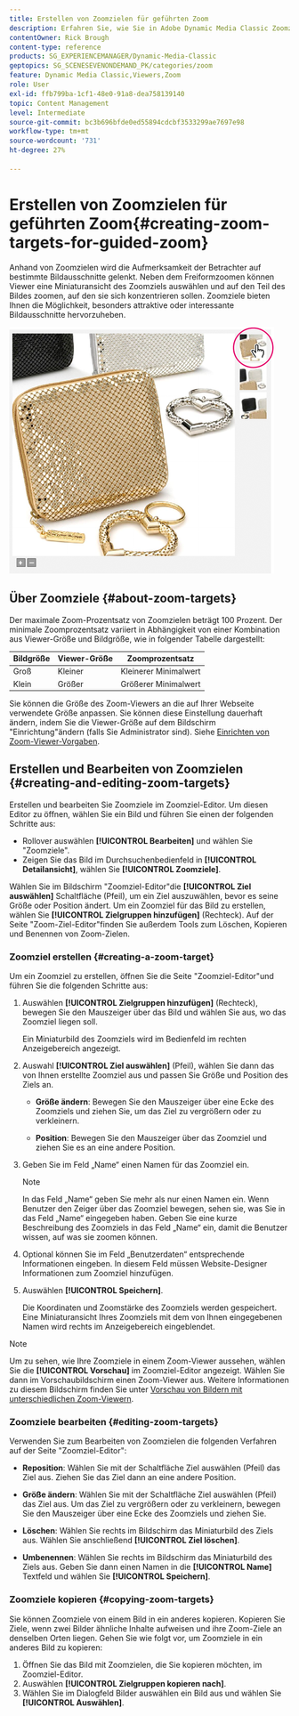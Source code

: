 ```yaml
---
title: Erstellen von Zoomzielen für geführten Zoom
description: Erfahren Sie, wie Sie in Adobe Dynamic Media Classic Zoomziele für geführtes Zoomen erstellen.
contentOwner: Rick Brough
content-type: reference
products: SG_EXPERIENCEMANAGER/Dynamic-Media-Classic
geptopics: SG_SCENESEVENONDEMAND_PK/categories/zoom
feature: Dynamic Media Classic,Viewers,Zoom
role: User
exl-id: ffb799ba-1cf1-48e0-91a8-dea758139140
topic: Content Management
level: Intermediate
source-git-commit: bc3b696bfde0ed55894cdcbf3533299ae7697e98
workflow-type: tm+mt
source-wordcount: '731'
ht-degree: 27%

---
```


# Erstellen von Zoomzielen für geführten Zoom{#creating-zoom-targets-for-guided-zoom}

Anhand von Zoomzielen wird die Aufmerksamkeit der Betrachter auf bestimmte Bildausschnitte gelenkt. Neben dem Freiformzoomen können Viewer eine Miniaturansicht des Zoomziels auswählen und auf den Teil des Bildes zoomen, auf den sie sich konzentrieren sollen. Zoomziele bieten Ihnen die Möglichkeit, besonders attraktive oder interessante Bildausschnitte hervorzuheben.

![Erstellen von Zoomzielen für geführten Zoom](/help/using/assets/zo_guided_zoom.png)

## Über Zoomziele {#about-zoom-targets}

Der maximale Zoom-Prozentsatz von Zoomzielen beträgt 100 Prozent. Der minimale Zoomprozentsatz variiert in Abhängigkeit von einer Kombination aus Viewer-Größe und Bildgröße, wie in folgender Tabelle dargestellt:

| Bildgröße | Viewer-Größe | Zoomprozentsatz |
| --- | --- | --- |
| Groß | Kleiner | Kleinerer Minimalwert |
| Klein | Größer | Größerer Minimalwert |

Sie können die Größe des Zoom-Viewers an die auf Ihrer Webseite verwendete Größe anpassen. Sie können diese Einstellung dauerhaft ändern, indem Sie die Viewer-Größe auf dem Bildschirm &quot;Einrichtung&quot;ändern (falls Sie Administrator sind). Siehe [Einrichten von Zoom-Viewer-Vorgaben](setting-zoom-viewer-presets.md#setting_up_zoom_viewer_presets).

## Erstellen und Bearbeiten von Zoomzielen {#creating-and-editing-zoom-targets}

Erstellen und bearbeiten Sie Zoomziele im Zoomziel-Editor. Um diesen Editor zu öffnen, wählen Sie ein Bild und führen Sie einen der folgenden Schritte aus:

* Rollover auswählen **[!UICONTROL Bearbeiten]** und wählen Sie &quot;Zoomziele&quot;.
* Zeigen Sie das Bild im Durchsuchenbedienfeld in **[!UICONTROL Detailansicht]**, wählen Sie **[!UICONTROL Zoomziele]**.

Wählen Sie im Bildschirm &quot;Zoomziel-Editor&quot;die **[!UICONTROL Ziel auswählen]** Schaltfläche (Pfeil), um ein Ziel auszuwählen, bevor es seine Größe oder Position ändert. Um ein Zoomziel für das Bild zu erstellen, wählen Sie **[!UICONTROL Zielgruppen hinzufügen]** (Rechteck). Auf der Seite &quot;Zoom-Ziel-Editor&quot;finden Sie außerdem Tools zum Löschen, Kopieren und Benennen von Zoom-Zielen.

### Zoomziel erstellen {#creating-a-zoom-target}

Um ein Zoomziel zu erstellen, öffnen Sie die Seite &quot;Zoomziel-Editor&quot;und führen Sie die folgenden Schritte aus:

1. Auswählen **[!UICONTROL Zielgruppen hinzufügen]** (Rechteck), bewegen Sie den Mauszeiger über das Bild und wählen Sie aus, wo das Zoomziel liegen soll.

   Ein Miniaturbild des Zoomziels wird im Bedienfeld im rechten Anzeigebereich angezeigt.

1. Auswahl **[!UICONTROL Ziel auswählen]** (Pfeil), wählen Sie dann das von Ihnen erstellte Zoomziel aus und passen Sie Größe und Position des Ziels an.

   * **Größe ändern**: Bewegen Sie den Mauszeiger über eine Ecke des Zoomziels und ziehen Sie, um das Ziel zu vergrößern oder zu verkleinern.

   * **Position**: Bewegen Sie den Mauszeiger über das Zoomziel und ziehen Sie es an eine andere Position.

1. Geben Sie im Feld „Name“ einen Namen für das Zoomziel ein.

   >[!NOTE]
   >
   >In das Feld „Name“ geben Sie mehr als nur einen Namen ein. Wenn Benutzer den Zeiger über das Zoomziel bewegen, sehen sie, was Sie in das Feld „Name“ eingegeben haben. Geben Sie eine kurze Beschreibung des Zoomziels in das Feld „Name“ ein, damit die Benutzer wissen, auf was sie zoomen können.

1. Optional können Sie im Feld „Benutzerdaten“ entsprechende Informationen eingeben. In diesem Feld müssen Website-Designer Informationen zum Zoomziel hinzufügen.
1. Auswählen **[!UICONTROL Speichern]**.

   Die Koordinaten und Zoomstärke des Zoomziels werden gespeichert. Eine Miniaturansicht Ihres Zoomziels mit dem von Ihnen eingegebenen Namen wird rechts im Anzeigebereich eingeblendet.

>[!NOTE]
>
>Um zu sehen, wie Ihre Zoomziele in einem Zoom-Viewer aussehen, wählen Sie die **[!UICONTROL Vorschau]** im Zoomziel-Editor angezeigt. Wählen Sie dann im Vorschaubildschirm einen Zoom-Viewer aus. Weitere Informationen zu diesem Bildschirm finden Sie unter [Vorschau von Bildern mit unterschiedlichen Zoom-Viewern](previewing-image-assets-different-zoom.md#previewing_image_assets_with_different_zoom_viewers).

### Zoomziele bearbeiten {#editing-zoom-targets}

Verwenden Sie zum Bearbeiten von Zoomzielen die folgenden Verfahren auf der Seite &quot;Zoomziel-Editor&quot;:

* **Reposition**: Wählen Sie mit der Schaltfläche Ziel auswählen (Pfeil) das Ziel aus. Ziehen Sie das Ziel dann an eine andere Position.

* **Größe ändern**: Wählen Sie mit der Schaltfläche Ziel auswählen (Pfeil) das Ziel aus. Um das Ziel zu vergrößern oder zu verkleinern, bewegen Sie den Mauszeiger über eine Ecke des Zoomziels und ziehen Sie.

* **Löschen**: Wählen Sie rechts im Bildschirm das Miniaturbild des Ziels aus. Wählen Sie anschließend **[!UICONTROL Ziel löschen]**.

* **Umbenennen**: Wählen Sie rechts im Bildschirm das Miniaturbild des Ziels aus. Geben Sie dann einen Namen in die **[!UICONTROL Name]** Textfeld und wählen Sie **[!UICONTROL Speichern]**.

### Zoomziele kopieren {#copying-zoom-targets}

Sie können Zoomziele von einem Bild in ein anderes kopieren. Kopieren Sie Ziele, wenn zwei Bilder ähnliche Inhalte aufweisen und ihre Zoom-Ziele an denselben Orten liegen. Gehen Sie wie folgt vor, um Zoomziele in ein anderes Bild zu kopieren:

1. Öffnen Sie das Bild mit Zoomzielen, die Sie kopieren möchten, im Zoomziel-Editor.
1. Auswählen **[!UICONTROL Zielgruppen kopieren nach]**.
1. Wählen Sie im Dialogfeld Bilder auswählen ein Bild aus und wählen Sie **[!UICONTROL Auswählen]**.
